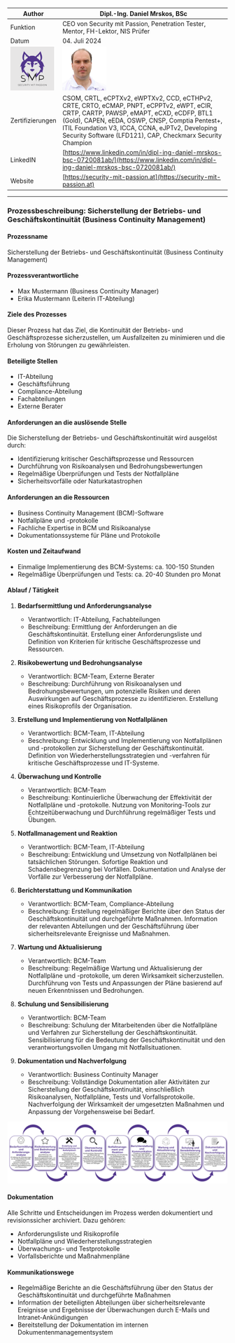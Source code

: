| Author | Dipl.-Ing. Daniel Mrskos, BSc |  
|--------|---------------------------------------------------------------|   
| Funktion | CEO von Security mit Passion, Penetration Tester, Mentor, FH-Lektor, NIS Prüfer |                               
| Datum  | 04. Juli 2024                                                 |
| <img src="SMP_LOGO.png" alt="Firmenlogo" width="100"/>    | <img src="daniel.jpeg" alt="Author" width="100"/>                         |                                              |
| Zertifizierungen  | CSOM, CRTL, eCPTXv2, eWPTXv2, CCD, eCTHPv2, CRTE, CRTO, eCMAP, PNPT, eCPPTv2, eWPT, eCIR, CRTP, CARTP, PAWSP, eMAPT, eCXD, eCDFP, BTL1 (Gold), CAPEN, eEDA, OSWP, CNSP, Comptia Pentest+, ITIL Foundation V3, ICCA, CCNA, eJPTv2, Developing Security Software (LFD121), CAP, Checkmarx Security Champion                                         |
| LinkedIN  | [https://www.linkedin.com/in/dipl-ing-daniel-mrskos-bsc-0720081ab/](https://www.linkedin.com/in/dipl-ing-daniel-mrskos-bsc-0720081ab/)  
| Website  | [https://security-mit-passion.at](https://security-mit-passion.at)  

---
### Prozessbeschreibung: Sicherstellung der Betriebs- und Geschäftskontinuität (Business Continuity Management)

#### Prozessname
Sicherstellung der Betriebs- und Geschäftskontinuität (Business Continuity Management)

#### Prozessverantwortliche
- Max Mustermann (Business Continuity Manager)
- Erika Mustermann (Leiterin IT-Abteilung)

#### Ziele des Prozesses
Dieser Prozess hat das Ziel, die Kontinuität der Betriebs- und Geschäftsprozesse sicherzustellen, um Ausfallzeiten zu minimieren und die Erholung von Störungen zu gewährleisten.

#### Beteiligte Stellen
- IT-Abteilung
- Geschäftsführung
- Compliance-Abteilung
- Fachabteilungen
- Externe Berater

#### Anforderungen an die auslösende Stelle
Die Sicherstellung der Betriebs- und Geschäftskontinuität wird ausgelöst durch:
- Identifizierung kritischer Geschäftsprozesse und Ressourcen
- Durchführung von Risikoanalysen und Bedrohungsbewertungen
- Regelmäßige Überprüfungen und Tests der Notfallpläne
- Sicherheitsvorfälle oder Naturkatastrophen

#### Anforderungen an die Ressourcen
- Business Continuity Management (BCM)-Software
- Notfallpläne und -protokolle
- Fachliche Expertise in BCM und Risikoanalyse
- Dokumentationssysteme für Pläne und Protokolle

#### Kosten und Zeitaufwand
- Einmalige Implementierung des BCM-Systems: ca. 100-150 Stunden
- Regelmäßige Überprüfungen und Tests: ca. 20-40 Stunden pro Monat

#### Ablauf / Tätigkeit

1. **Bedarfsermittlung und Anforderungsanalyse**
   - Verantwortlich: IT-Abteilung, Fachabteilungen
   - Beschreibung: Ermittlung der Anforderungen an die Geschäftskontinuität. Erstellung einer Anforderungsliste und Definition von Kriterien für kritische Geschäftsprozesse und Ressourcen.

2. **Risikobewertung und Bedrohungsanalyse**
   - Verantwortlich: BCM-Team, Externe Berater
   - Beschreibung: Durchführung von Risikoanalysen und Bedrohungsbewertungen, um potenzielle Risiken und deren Auswirkungen auf Geschäftsprozesse zu identifizieren. Erstellung eines Risikoprofils der Organisation.

3. **Erstellung und Implementierung von Notfallplänen**
   - Verantwortlich: BCM-Team, IT-Abteilung
   - Beschreibung: Entwicklung und Implementierung von Notfallplänen und -protokollen zur Sicherstellung der Geschäftskontinuität. Definition von Wiederherstellungsstrategien und -verfahren für kritische Geschäftsprozesse und IT-Systeme.

4. **Überwachung und Kontrolle**
   - Verantwortlich: BCM-Team
   - Beschreibung: Kontinuierliche Überwachung der Effektivität der Notfallpläne und -protokolle. Nutzung von Monitoring-Tools zur Echtzeitüberwachung und Durchführung regelmäßiger Tests und Übungen.

5. **Notfallmanagement und Reaktion**
   - Verantwortlich: BCM-Team, IT-Abteilung
   - Beschreibung: Entwicklung und Umsetzung von Notfallplänen bei tatsächlichen Störungen. Sofortige Reaktion und Schadensbegrenzung bei Vorfällen. Dokumentation und Analyse der Vorfälle zur Verbesserung der Notfallpläne.

6. **Berichterstattung und Kommunikation**
   - Verantwortlich: BCM-Team, Compliance-Abteilung
   - Beschreibung: Erstellung regelmäßiger Berichte über den Status der Geschäftskontinuität und durchgeführte Maßnahmen. Information der relevanten Abteilungen und der Geschäftsführung über sicherheitsrelevante Ereignisse und Maßnahmen.

7. **Wartung und Aktualisierung**
   - Verantwortlich: BCM-Team
   - Beschreibung: Regelmäßige Wartung und Aktualisierung der Notfallpläne und -protokolle, um deren Wirksamkeit sicherzustellen. Durchführung von Tests und Anpassungen der Pläne basierend auf neuen Erkenntnissen und Bedrohungen.

8. **Schulung und Sensibilisierung**
   - Verantwortlich: BCM-Team
   - Beschreibung: Schulung der Mitarbeitenden über die Notfallpläne und Verfahren zur Sicherstellung der Geschäftskontinuität. Sensibilisierung für die Bedeutung der Geschäftskontinuität und den verantwortungsvollen Umgang mit Notfallsituationen.

9. **Dokumentation und Nachverfolgung**
   - Verantwortlich: Business Continuity Manager
   - Beschreibung: Vollständige Dokumentation aller Aktivitäten zur Sicherstellung der Geschäftskontinuität, einschließlich Risikoanalysen, Notfallpläne, Tests und Vorfallsprotokolle. Nachverfolgung der Wirksamkeit der umgesetzten Maßnahmen und Anpassung der Vorgehensweise bei Bedarf.

<img src="40_prozessgrafik.png" alt="Prozessgrafik" width="800"/> 

#### Dokumentation
Alle Schritte und Entscheidungen im Prozess werden dokumentiert und revisionssicher archiviert. Dazu gehören:
- Anforderungsliste und Risikoprofile
- Notfallpläne und Wiederherstellungsstrategien
- Überwachungs- und Testprotokolle
- Vorfallsberichte und Maßnahmenpläne

#### Kommunikationswege
- Regelmäßige Berichte an die Geschäftsführung über den Status der Geschäftskontinuität und durchgeführte Maßnahmen
- Information der beteiligten Abteilungen über sicherheitsrelevante Ereignisse und Ergebnisse der Überwachungen durch E-Mails und Intranet-Ankündigungen
- Bereitstellung der Dokumentation im internen Dokumentenmanagementsystem